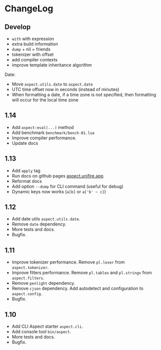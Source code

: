 ChangeLog
=========

Develop
-------

- `with` with expression
- extra build information
- `dump` + nil = friends
- tokenizer with offset
- add compiler contexts
- improve template inheritance algorithm

Date:

- Move `aspect.utils.date` to `aspect.date`
- UTC time offset now in seconds (instead of minutes) 
- When formatting a date, if a time zone is not specified, then formatting will occur for the local time zone

1.14
----

- Add `aspect:eval(...)` method
- Add benchmark `benchmark/bench-01.lua`
- Improve compiler performance. 
- Update docs

1.13
----

- Add `apply` tag
- Run docs on github pages [aspect.unifire.app](https://aspect.unifire.app/)
- Reformat docs
- Add option `--dump` for CLI command (useful for debug)
- Dynamic keys now works (`a[b]` or `a['b' ~ c]`)

1.12
----

- Add date utils `aspect.utils.date`.
- Remove `date` dependency.
- More tests and docs.
- Bugfix.

1.11
----

- Improve tokenizer performance.  Remove `pl.lexer` from `aspect.tokenizer`.
- Improve filters performance. Remove `pl.tablex` and `pl.stringx` from `aspect.filters`.
- Remove `penlight` dependency.
- Remove `cjson` dependency. Add autodetect and configuration to `aspect.config`.
- Bugfix.

1.10
----

- Add CLI Aspect starter `aspect.cli`.
- Add console tool `bin/aspect`.
- More tests and docs.
- Bugfix.